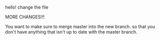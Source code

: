 hello! 
change the file

MORE CHANGES!!!

You want to make sure to merge master into the new branch. so that you don't have anything that isn't up to date with the master branch. 

